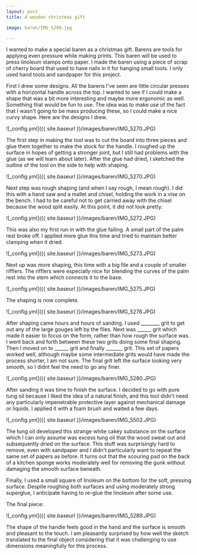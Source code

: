```yaml
---
layout: post
title: A wooden christmas gift

image: baren/IMG_5290.jpg

---
```

I wanted to make a special baren as a christmas gift. Barens are tools for applying even pressure while making prints. This baren will be used to press linoleum stamps onto paper. I made the baren using a piece of scrap of cherry board that used to have nails in it for hanging small tools. I only used hand tools and sandpaper for this project.

First I drew some designs. All the barens I've seen are little circular presses with a horizontal handle across the top. I wanted to see if I could make a shape that was a bit more interesting and maybe more ergonomic as well. Something that would be fun to use. The idea was to make use of the fact that I wasn't going to be mass producing these, so I could make a nice curvy shape. Here are the designs I drew.

![_config.yml]({{ site.baseurl }}/images/baren/IMG_5270.JPG)

The first step in making the tool was to cut the board into three pieces and glue them together to make the stock for the handle. I roughed up the surface in hopes of getting a stronger joint, but I still had problems with the glue (as we will learn about later). After the glue had dried, I sketched the outline of the tool on the side to help with shaping.

![_config.yml]({{ site.baseurl }}/images/baren/IMG_5270.JPG)

Next step was rough shaping (and when I say rough, I mean rough). I did this with a hand saw and a mallet and chisel, holding the work in a vise on the bench. I had to be careful not to get carried away with the chisel because the wood split easily. At this point, it did not look pretty.

![_config.yml]({{ site.baseurl }}/images/baren/IMG_5272.JPG)

This was also my first run in with the glue failing. A small part of the palm rest broke off. I applied more glue this time and tried to maintain better clamping when it dried.

![_config.yml]({{ site.baseurl }}/images/baren/IMG_5273.JPG)

Next up was more shaping, this time with a big file and a couple of smaller rifflers. The rifflers were especially nice for blending the curves of the palm rest into the stem which connects it to the base.

![_config.yml]({{ site.baseurl }}/images/baren/IMG_5275.JPG)

The shaping is now complete.

![_config.yml]({{ site.baseurl }}/images/baren/IMG_5276.JPG)

After shaping came hours and hours of sanding. I used ________ grit to get out any of the large gouges left by the files. Next was ______ grit which made it easier to focus on the form, rather than how rough the surface was. I went back and forth between these two grits doing some final shaping. Then I moved on to ______ grit and finally _______ grit. This set of papers worked well, although maybe some intermediate grits would have made the process shorter, I am not sure. The final grit left the surface looking very smooth, so I didnt feel the need to go any finer.

![_config.yml]({{ site.baseurl }}/images/baren/IMG_5280.JPG)

After sanding it was time to finish the surface. I decided to go with pure tung oil because I liked the idea of a natural finish, and this tool didn't need any particularly impenetrable protective layer against mechanical damage or liquids. I applied it with a foam brush and waited a few days.

![_config.yml]({{ site.baseurl }}/images/baren/IMG_5502.JPG)

The tung oil developed this strange white cakey substance on the surface which I can only assume was excess tung oil that the wood sweat out and subsequently dried on the surface. This stuff was surprisingly hard to remove, even with sandpaper and I didn't particularly want to repeat the same set of papers as before. It turns out that the scouring pad on the back of a kitchen sponge works moderately well for removing the gunk without damaging the smooth surface beneath.

Finally, I used a small square of linoleum on the bottom for the soft, pressing surface. Despite roughing both surfaces and using moderately strong superglue, I anticipate having to re-glue the linoleum after some use.

The final piece:

![_config.yml]({{ site.baseurl }}/images/baren/IMG_5289.JPG)

The shape of the handle feels good in the hand and the surface is smooth and pleasant to the touch. I am pleasantly surprised by how well the sketch translated to the final object considering that it was challenging to use dimensions meaningfully for this process.
